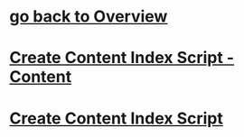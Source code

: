 # [go back to Overview](https://github.com/c4arl0s)

# [Create Content Index Script - Content](https://github.com/c4arl0s/createcontentindexscript#go-back-to-overview)


# [Create Content Index Script](https://github.com/c4arl0s/#create-content-index-script---content)

